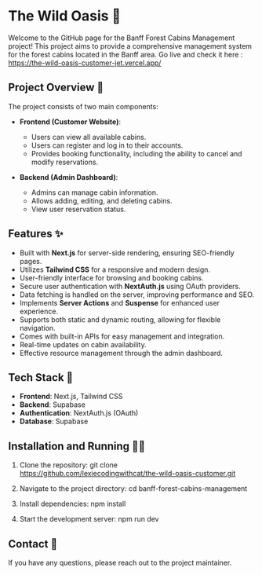 # The Wild Oasis 🌲

Welcome to the GitHub page for the Banff Forest Cabins Management project! This project aims to provide a comprehensive management system for the forest cabins located in the Banff area.
Go live and check it here : https://the-wild-oasis-customer-jet.vercel.app/

## Project Overview 👀

The project consists of two main components:

- **Frontend (Customer Website)**: 
  - Users can view all available cabins.
  - Users can register and log in to their accounts.
  - Provides booking functionality, including the ability to cancel and modify reservations.

- **Backend (Admin Dashboard)**: 
  - Admins can manage cabin information.
  - Allows adding, editing, and deleting cabins.
  - View user reservation status.

## Features ✨

- Built with **Next.js** for server-side rendering, ensuring SEO-friendly pages.
- Utilizes **Tailwind CSS** for a responsive and modern design.
- User-friendly interface for browsing and booking cabins.
- Secure user authentication with **NextAuth.js** using OAuth providers.
- Data fetching is handled on the server, improving performance and SEO.
- Implements **Server Actions** and **Suspense** for enhanced user experience.
- Supports both static and dynamic routing, allowing for flexible navigation.
- Comes with built-in APIs for easy management and integration.
- Real-time updates on cabin availability.
- Effective resource management through the admin dashboard.

## Tech Stack 🔧

- **Frontend**: Next.js, Tailwind CSS
- **Backend**: Supabase
- **Authentication**: NextAuth.js (OAuth)
- **Database**: Supabase

## Installation and Running 🏃‍♂️

1. Clone the repository:
   git clone https://github.com/lexiecodingwithcat/the-wild-oasis-customer.git

2. Navigate to the project directory:
   cd banff-forest-cabins-management
   
3. Install dependencies:
npm install

4. Start the development server:
npm run dev

## Contact 🥰
If you have any questions, please reach out to the project maintainer.
